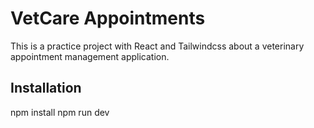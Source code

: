 # VetCare Appointments
This is a practice project with React and Tailwindcss about a veterinary appointment management application.

## Installation
npm install 
npm run dev
